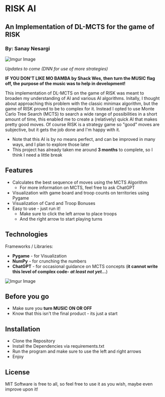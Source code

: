 # **RISK AI**
## An Implementation of DL-MCTS for the game of **RISK**
### By: Sanay Nesargi

![Imgur Image](https://i.imgur.com/CZlzqlo.png)


*Updates to come (DNN for use of more strategies)*

**IF YOU DON'T LIKE MO BAMBA by Shack Wes, then turn the MUSIC flag off, 
the purpose of the music was to help in development!**

This implementation of DL-MCTS on the game of RISK was meant to broaden my understanding of AI and various AI algorithms. Initally, I thought about approaching this problem with the classic minimax algorithm, but the game of RISK proved to be to complex for it. Instead I opted to use Monte Carlo Tree Search (MCTS) to search a wide range of possibilities in a short amount of time, this enabled me to create a (relatively) quick AI that makes pretty good moves. Of course RISK is a strategy game so "good" moves are subjective, but it gets the job done and I'm happy with it. 

- Note that this AI is by no means perfect, and can be improved in many ways, and I plan to explore those later
- This project has already taken me around **3 months** to complete, so I think I need a little break

## Features

- Calculates the best sequence of moves using the MCTS Algorithm
    - For more information on MCTS, feel free to ask ChatGPT
- Visualization with game board and troop counts on territories using Pygame
- Visualization of Card and Troop Bonuses
- Easy to use - just run it!
    - Make sure to click the left arrow to place troops
    - And the right arrow to start playing turns

## Technologies

Frameworks / Libraries:

- **Pygame** - for Visualization
- **NumPy** - for crunching the numbers
- **ChatGPT** - for occasional guidance on MCTS concepts (**it cannot write this level of complex code-** ***at least not yet...***)

![Imgur Image](https://i.imgur.com/VXvbKQM.jpeg)

## Before you go
- Make sure you **turn MUSIC ON OR OFF**
- Know that this isn't the final product - its just a start


## Installation

- Clone the Repository
- Install the Dependencies via requirements.txt
- Run the program and make sure to use the left and right arrows
- Enjoy

## License

MIT
Software is free to all, so feel free to use it as you wish, maybe even improve upon it!
